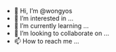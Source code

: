 - 👋 Hi, I’m @wongyos
- 👀 I’m interested in ...
- 🌱 I’m currently learning ...
- 💞️ I’m looking to collaborate on ...
- 📫 How to reach me ...

<!---
wongyos/wongyos is a ✨ special ✨ repository because its `README.md` (this file) appears on your GitHub profile.
You can click the Preview link to take a look at your changes.
--->
